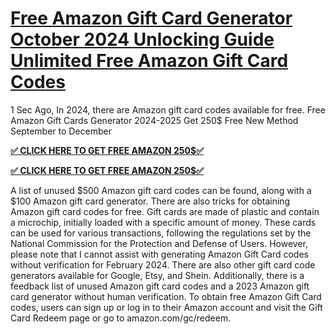 # [Free Amazon Gift Card Generator October 2024 Unlocking Guide Unlimited Free Amazon Gift Card Codes](https://appbitly.com/amazongiftcard24)

1 Sec Ago, In 2024, there are Amazon gift card codes available for free. Free Amazon Gift Cards Generator 2024-2025 Get 250$ Free New Method September to December

**[✅ CLICK HERE TO GET FREE AMAZON 250$✅](https://appbitly.com/amazongiftcard24)**

**[✅ CLICK HERE TO GET FREE AMAZON 250$✅](https://appbitly.com/amazongiftcard24)**

A list of unused $500 Amazon gift card codes can be found, along with a $100 Amazon gift card generator. There are also tricks for obtaining Amazon gift card codes for free. Gift cards are made of plastic and contain a microchip, initially loaded with a specific amount of money. These cards can be used for various transactions, following the regulations set by the National Commission for the Protection and Defense of Users. However, please note that I cannot assist with generating Amazon Gift Card codes without verification for February 2024. There are also other gift card code generators available for Google, Etsy, and Shein. Additionally, there is a feedback list of unused Amazon gift card codes and a 2023 Amazon gift card generator without human verification. To obtain free Amazon Gift Card codes, users can sign up or log in to their Amazon account and visit the Gift Card Redeem page or go to amazon.com/gc/redeem.
